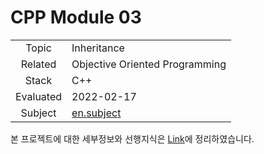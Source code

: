 # CPP Module 03

|           |                                                              |
| :-------: | ------------------------------------------------------------ |
|   Topic   | Inheritance                                                  |
|  Related  | Objective Oriented Programming                               |
|   Stack   | C++                                                          |
| Evaluated | 2022-02-17                                                   |
|  Subject  | [en.subject](https://github.com/24siefil/42SEOUL-42cursus/blob/main/04-cpp-module/subject/cpp-module-03.pdf) |

본 프로젝트에 대한 세부정보와 선행지식은 [Link](https://velog.io/@sshin/cpp-module-03)에 정리하였습니다.

